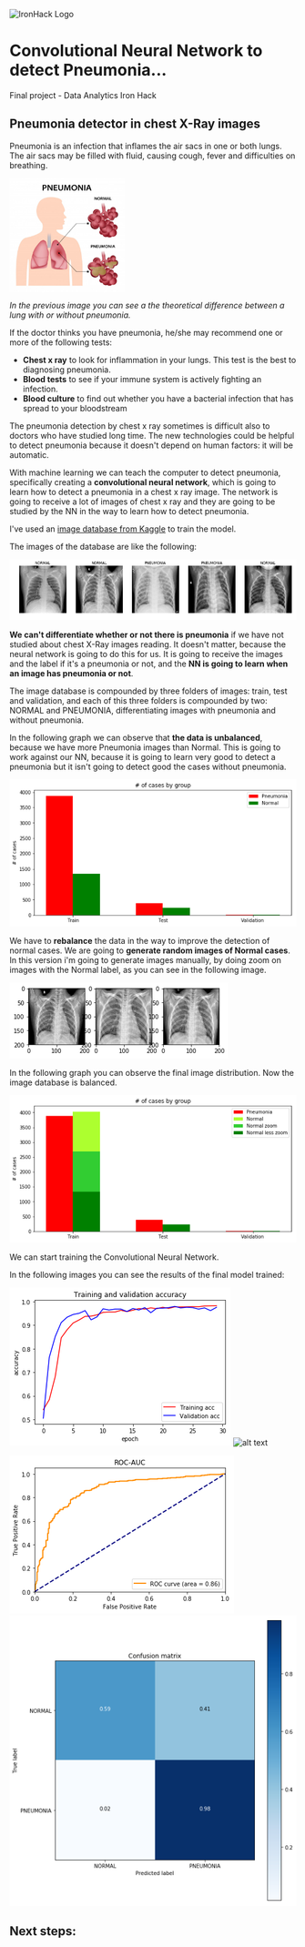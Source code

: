![IronHack Logo](https://s3-eu-west-1.amazonaws.com/ih-materials/uploads/upload_d5c5793015fec3be28a63c4fa3dd4d55.png)

# Convolutional Neural Network to detect Pneumonia...

Final project - Data Analytics Iron Hack

## Pneumonia detector in chest X-Ray images

Pneumonia is an infection that inflames the air sacs in one or both lungs. 
The air sacs may be filled with fluid, causing cough, fever and difficulties 
on breathing. 

<img src="https://github.com/jmolins89/final-project/blob/master/output/concepto-neumonia_98396-172.jpg" width="40%" height="40%" align="middle">

*In the previous image you can see a the theoretical difference between a lung with or without pneumonia.*

If the doctor thinks you have pneumonia, he/she may recommend one or more of 
the following tests:

* **Chest x ray** to look for inflammation in your lungs. This test is the best 
to diagnosing pneumonia.
* **Blood tests** to see if your immune system is actively fighting an infection.
* **Blood culture** to find out whether you have a bacterial infection that has 
spread to your bloodstream

The pneumonia detection by chest x ray sometimes is difficult also to doctors 
who have studied long time. The new technologies could be helpful to detect
pneumonia because it doesn't depend on human factors: it will be automatic.

With machine learning we can teach the computer to detect pneumonia, specifically
creating a **convolutional neural network**, which is going to learn how to detect 
a pneumonia in a chest x ray image. The network is going to receive a lot of images
of chest x ray and they are going to be studied by the NN in the way to learn how 
to detect pneumonia.

I've used an [image database from Kaggle](https://www.kaggle.com/paultimothymooney/chest-xray-pneumonia)
to train the model.

The images of the database are like the following:

![alt text](https://github.com/jmolins89/final-project/blob/master/output/example-images.png)

**We can't differentiate whether or not there is pneumonia** if we have not
studied about chest X-Ray images reading. It doesn't matter, because the neural
network is going to do this for us. It is going to receive the images and 
the label if it's a pneumonia or not, and the **NN is going to learn when an
image has pneumonia or not**.

The image database is compounded by three folders of images: train, test and
validation, and each of this three folders is compounded by two: NORMAL and PNEUMONIA,
differentiating images with pneumonia and without pneumonia.

In the following graph we can observe that **the data is unbalanced**, 
because we have more Pneumonia images than Normal. This is going to work 
against our NN, because it is going to learn very good to detect a pneumonia but
it isn't going to detect good the cases without pneumonia.

![alt text](https://github.com/jmolins89/final-project/blob/master/output/plotting-unbalanced-dataset.png)

We have to **rebalance** the data in the way to improve the detection of 
normal cases. We are going to **generate random images of Normal cases**.
In this version i'm going to generate images manually, by doing zoom on 
images with the Normal label, as you can see in the following image.

![alt text](https://github.com/jmolins89/final-project/blob/master/output/generating-third-images-zoom.png)

In the following graph you can observe the final image distribution. Now 
the image database is balanced.

![alt text](https://github.com/jmolins89/final-project/blob/master/output/final-not-unbalanced-data-distribution.png)

We can start training the Convolutional Neural Network.

In the following images you can see the results of the final model trained:

![alt text](https://github.com/jmolins89/final-project/blob/master/output/accuracy-loss-evolution-final-model.png) ![alt text](/Users/molins/Desktop/final-project/output/loss-evolution-final-model.png)

![alt text](https://github.com/jmolins89/final-project/blob/master/output/roc-auc-final-model.png) ![alt text](https://github.com/jmolins89/final-project/blob/master/output/confusion-matrix-final-model.png)


## Next steps:



